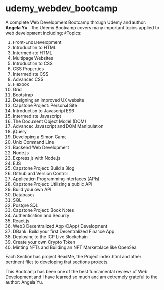 # udemy_webdev_bootcamp
A complete Web Development Bootcamp through Udemy and author: <b> Angela Yu </b>. 
The Udemy Bootcamp covers many important topics applied to web development including: 
#Topics:
  1. Front-End Development
  2. Introduction to HTML
  3. Intermediate HTML
  4. Multipage Websites
  5. Introduction to CSS
  6. CSS Properties
  7. Intermediate CSS
  8. Advanced CSS
  9. Flexbox
  10. Grid
  11. Bootstrap
  12. Designing an improved UX website
  13. Capstone Project: Personal Site
  14. Introduction to Javascript ES6
  15. Intermediate Javascript
  16. The Document Object Model (DOM)
  17. Advanced Javascript and DOM Manipulation
  18. jQuery
  19. Developing a Simon Game
  20. Unix Command Line
  21. Backend Web Development
  22. Node.js
  23. Express.js with Node.js
  24. EJS
  25. Capstone Project: Build a Blog
  26. Github and Version Control
  27. Application Programming Interfaces (APIs)
  28. Capstone Project: Utilizing a public API
  29. Build your own API
  30. Databases
  31. SQL
  32. Postgre SQL
  33. Capstone Project: Book Notes
  34. Authentication and Security
  35. React.js
  36. Web3 Decentralized App (DApp) Development
  37. DBank: Build your first Decentralized Finance App
  38. Deploying to the ICP Live Blockchain
  39. Create your own Crypto Token
  40. Minting NFTs and Building an NFT Marketplace like OpenSea


Each Section has project ReadMe, the Project index.html and other pertinent files to developing that sections projects. 

This Bootcamp has been one of the best fundamental reviews of Web Development and I have learned so much and am extremely grateful to the author: Angela Yu. 
